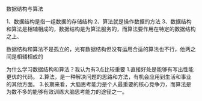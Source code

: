 数据结构与算法

1、数据结构是指一组数据的存储结构
2、算法就是操作数据的方法
3、数据结构和算法是相辅相成的，数据结构是为算法服务的，而算法要作用在特定的数据结构之上、



数据结构和算法不是孤立的，光有数据结构但没有运用合适的算法也不行，他两之间是相辅相成的



为什么学习数据结构和算法？我认为有3点比较重要
1.直接好处是能够有写出性能更优的代码。
2.算法，是一种解决问题的思路和方法，有机会应用到生活和事业的其他方面。
3.长期来看，大脑思考能力是个人最重要的核心竞争力，而算法是为数不多的能够有效训练大脑思考能力的途径之一。





